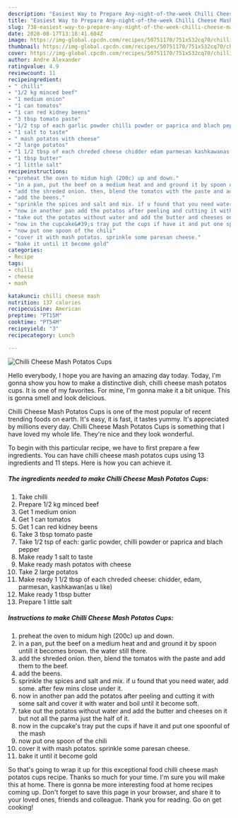 ```yaml
---
description: "Easiest Way to Prepare Any-night-of-the-week Chilli Cheese Mash Potatos Cups"
title: "Easiest Way to Prepare Any-night-of-the-week Chilli Cheese Mash Potatos Cups"
slug: 738-easiest-way-to-prepare-any-night-of-the-week-chilli-cheese-mash-potatos-cups
date: 2020-08-17T13:18:41.604Z
image: https://img-global.cpcdn.com/recipes/50751170/751x532cq70/chilli-cheese-mash-potatos-cups-recipe-main-photo.jpg
thumbnail: https://img-global.cpcdn.com/recipes/50751170/751x532cq70/chilli-cheese-mash-potatos-cups-recipe-main-photo.jpg
cover: https://img-global.cpcdn.com/recipes/50751170/751x532cq70/chilli-cheese-mash-potatos-cups-recipe-main-photo.jpg
author: Andre Alexander
ratingvalue: 4.9
reviewcount: 11
recipeingredient:
- " chilli"
- "1/2 kg minced beef"
- "1 medium onion"
- "1 can tomatos"
- "1 can red kidney beens"
- "3 tbsp tomato paste"
- "1/2 tsp of each garlic powder chilli powder or paprica and blach pepper"
- "1 salt to taste"
- " mash potatos with cheese"
- "2 large potatos"
- "1 1/2 tbsp of each chreded cheese chidder edam parmesan kashkawanas u like"
- "1 tbsp butter"
- "1 little salt"
recipeinstructions:
- "preheat the oven to midum high (200c) up and down."
- "in a pan, put the beef on a medium heat and and ground it by spoon untill it becomes brown. the water still there."
- "add the shreded onion. then, blend the tomatos with the paste and add them to the beef."
- "add the beens."
- "sprinkle the spices and salt and mix. if u found that you need water, add some. after few mins close under it."
- "now in another pan add the potatos after peeling and cutting it with some salt and cover it with water and boil until it become soft."
- "take out the potatos without water and add the butter and cheeses on it but not all the parma just the half of it."
- "now in the cupcake&#39;s tray put the cups if have it and put one spoonful of the mash"
- "now put one spoon of the chili"
- "cover it with mash potatos. sprinkle some paresan cheese."
- "bake it until it become gold"
categories:
- Recipe
tags:
- chilli
- cheese
- mash

katakunci: chilli cheese mash 
nutrition: 137 calories
recipecuisine: American
preptime: "PT15M"
cooktime: "PT54M"
recipeyield: "3"
recipecategory: Lunch

---
```



![Chilli Cheese Mash Potatos Cups](https://img-global.cpcdn.com/recipes/50751170/751x532cq70/chilli-cheese-mash-potatos-cups-recipe-main-photo.jpg)

Hello everybody, I hope you are having an amazing day today. Today, I'm gonna show you how to make a distinctive dish, chilli cheese mash potatos cups. It is one of my favorites. For mine, I'm gonna make it a bit unique. This is gonna smell and look delicious.

Chilli Cheese Mash Potatos Cups is one of the most popular of recent trending foods on earth. It's easy, it is fast, it tastes yummy. It's appreciated by millions every day. Chilli Cheese Mash Potatos Cups is something that I have loved my whole life. They're nice and they look wonderful.




To begin with this particular recipe, we have to first prepare a few ingredients. You can have chilli cheese mash potatos cups using 13 ingredients and 11 steps. Here is how you can achieve it.

<!--inarticleads1-->

##### The ingredients needed to make Chilli Cheese Mash Potatos Cups:

1. Take  chilli
1. Prepare 1/2 kg minced beef
1. Get 1 medium onion
1. Get 1 can tomatos
1. Get 1 can red kidney beens
1. Take 3 tbsp tomato paste
1. Take 1/2 tsp of each: garlic powder, chilli powder or paprica and blach pepper
1. Make ready 1 salt to taste
1. Make ready  mash potatos with cheese
1. Take 2 large potatos
1. Make ready 1 1/2 tbsp of each chreded cheese: chidder, edam, parmesan, kashkawan(as u like)
1. Make ready 1 tbsp butter
1. Prepare 1 little salt




<!--inarticleads2-->

##### Instructions to make Chilli Cheese Mash Potatos Cups:

1. preheat the oven to midum high (200c) up and down.
1. in a pan, put the beef on a medium heat and and ground it by spoon untill it becomes brown. the water still there.
1. add the shreded onion. then, blend the tomatos with the paste and add them to the beef.
1. add the beens.
1. sprinkle the spices and salt and mix. if u found that you need water, add some. after few mins close under it.
1. now in another pan add the potatos after peeling and cutting it with some salt and cover it with water and boil until it become soft.
1. take out the potatos without water and add the butter and cheeses on it but not all the parma just the half of it.
1. now in the cupcake&#39;s tray put the cups if have it and put one spoonful of the mash
1. now put one spoon of the chili
1. cover it with mash potatos. sprinkle some paresan cheese.
1. bake it until it become gold




So that's going to wrap it up for this exceptional food chilli cheese mash potatos cups recipe. Thanks so much for your time. I'm sure you will make this at home. There is gonna be more interesting food at home recipes coming up. Don't forget to save this page in your browser, and share it to your loved ones, friends and colleague. Thank you for reading. Go on get cooking!
